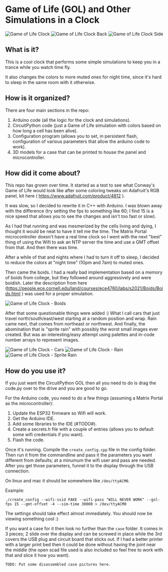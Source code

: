 # Game of Life (GOL) and Other Simulations in a Clock

![Game of Life Clock](/images/gol_web.jpg)
![Game of Life Clock Back](/images/back_web.jpg)
![Game of Life Clock Side](/images/side_web.jpg)

## What is it?
This is a cool clock that performs some simple simulations to keep you in a trance while you watch time fly.

It also changes the colors to more muted ones for night time, since it's hard to sleep in the same room with it otherwise.

## How is it organized?
There are four main sections in the repo:

1. Arduino code (all the logic for the clock and simulations).
2. CircuitPython code (just a Game of Life simulation with colors based on how long a cell has been alive).
3. Configuration program (allows you to set, in persistent flash, configuration of various parameters that allow the arduino code to work).
4. 3D models for a case that can be printed to house the panel and microcontroller.

## How did it come about?
This repo has grown over time. It started as a test to see what Conway's Game of Life would look like after some coloring tweaks on Adafruit's RGB panel, kit here ( https://www.adafruit.com/product/4812 ). 

It was slow, so I decided to rewrite it in C++ with Arduino. I was blown away with the difference (try setting the fps to something like 60; I find 15 is a nice speed that allows you to see the changes and isn't too fast or slow).

As I had that running and was mesmerized by the cells living and dying, I thought it would be neat to have it tell me the time. The Matrix Portal microcontroller doesn't have a real time clock so I went with the next "best" thing of using the Wifi to ask an NTP server the time and use a GMT offset from that. And then there was time.

After a while of that and nights where I had to turn it off to sleep, I decided to reduce the colors at "night time" (10pm and 7am) to muted ones.

Then came the boids. I had a really bad implementation based on a memory of boids from college, but they followed around aggressively and were boidish. Later the description from here (https://people.ece.cornell.edu/land/courses/ece4760/labs/s2021/Boids/Boids.html ) was used for a proper simulation.

![Game of Life Clock - Boids](/images/boids_web.jpg)

After that some questionable things were added :) What I call cars that just travel north/south/east/west starting at a random position and wrap. Rain came next, that comes from northeast or northwest. And finally, the abomination that is "sprite rain" with possibly the worst small images ever created. But was an interesting/easy attempt using palettes and in-code number arrays to represent images.

![Game of Life Clock - Cars](/images/cars_web.jpg)
![Game of Life Clock - Rain](/images/rain_web.jpg)
![Game of Life Clock - Sprite Rain](/images/sprite_rain_web.jpg)

## How do you use it?
If you just want the CircuitPython GOL then all you need to do is drag the code.py over to the drive and you are good to go.

For the Arduino code, you need to do a few things (assuming a Matrix Portal as the microcontroller):

1. Update the ESP32 firmware so Wifi will work.
2. Get the Arduino IDE.
3. Add some libraries to the IDE (#TODO#).
4. Create a secrets.h file with a couple of entries (allows you to default some wifi credentials if you want).
5. Flash the code.

Once it's running. Compile the `create_config.cpp` file in the config folder. Then run it from the commandline and pass it the parameters you want different from defaults; at a minumum the wifi user and pass are needed. After you get those parameters, funnel it to the display through the USB connection.

On linux and mac it should be somewhere like `/dev/ttyACM0`.

Example:

    ./create_config --wifi-ssid FAKE --wifi-pass "WILL NEVER WORK" --gol-fps 15 --gmt-offset -4 --sim-time 30000 > /dev/ttyACM0

The settings should take effect almost immediately. You should now be viewing something cool :)

If you want a case for it then look no further than the `case` folder. It comes in 3 pieces; 2 slide over the display and can be screwed in place while the 3rd covers the USB plug and circuit board that sticks out. If I had a better printer with a larger print bed then it could be done without having the joint near the middle (the open scad file used is also included so feel free to work with that and slice it how you want).

    TODO: Put some disassembled case pictures here.
